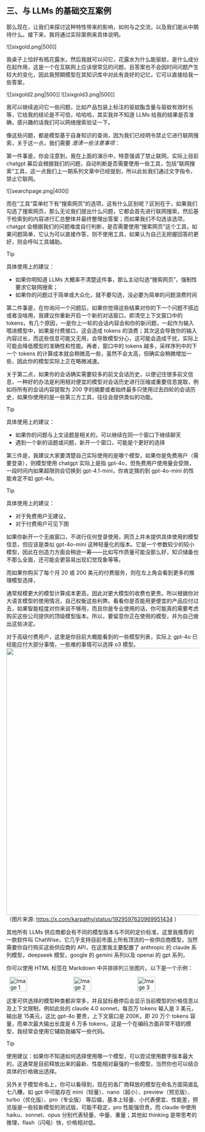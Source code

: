 

## 三、与 LLMs 的基础交互案例

那么现在，让我们来探讨这种特性带来的影响，如何与之交流，以及我们能从中期待什么。接下来，我将通过实际案例来具体说明。  
  
![[sixgold.png|500]]

我桌子上恰好有瓶花露水，然后我就可以问它，花露水为什么能驱蚊，是什么成分在起作用，这是一个在互联网上应该很常见的问题，且答案也不会因时间问题产生较大的变化，因此我预期模型在其知识库中对此有良好的记忆，它可以直接给我一些答案，

![[sixgold2.png|500]]
![[sixgold3.png|500]]

我可以继续追问它一些问题，比如产品包装上标注的驱蚊酯含量与驱蚊有效时长等，它给我的结论是不可信，哈哈哈，其实我并不知道 LLMs 给我的结果是否准确，感兴趣的话我们可以网络搜索验证一下。

像这些问题，都是模型基于自身知识的查询，因为我们已经明令禁止它进行联网搜索，关于这一点，我们需要 *澄清一些注意事项*： 
  
第一件事是，你会注意到，我在上面的演示中，特意强调了禁止联网，实际上目前 chatgpt 幕后会根据我们的问题，自动判断是否需要使用一些工具，包括“联网搜索”工具，这一点我们上一期系列文章中已经提到，所以此处我们通过文字指令，禁止它联网。  
  
![[searchpage.png|400]]

而在“工具”菜单栏下有“搜索网页”的选项，这有什么区别呢？区别在于，如果我们勾选了搜索网页，那么无论我们提出什么问题，它都会首先进行联网搜索，然后基于检索到的内容进行汇总整体并最终整理出答案；而如果我们不勾选该选项，chatgpt 会根据我们的问题难度自行判断，是否需要使用“搜索网页”这个工具，如果问题简单，它认为可以直接作答，则不使用工具，如果认为自己无把握回答的更好，则会呼叫工具辅助。  

> [!tip]
> 具体使用上的建议：
> 
> * 如果你明知道 LLMs 大概率不清楚这件事，那么主动勾选“搜索网页”，强制性要求它联网搜索；
> * 如果你的问题过于简单或大众化，就不要勾选，没必要为简单的问题浪费时间

  
第二件事是，在你询问一个问题后，如果你觉得这些结果对你的下一个问题不搭边或者没啥用，我建议你重新开启一个新的对话窗口，即清空上下文窗口中的 tokens，有几个原因，一是你上一轮的会话内容会和你的新问题，一起作为输入喂进模型中，如果是付费接口，这会造成 tokens 的浪费；其次这会导致你的输入内容过长，而这些信息可能又无用，会导致模型分心，这可能会造成干扰，实际上可能会降低模型的准确性和性能。再者，窗口中的 tokens 越多，采样序列中的下一个 tokens 的计算成本就会稍微高一些，虽然不会太高，但确实会稍微增加一些，因此你的模型实际上正在略微减速。  
  
关于第二点，如果你的会话确实需要较多的前文会话历史，以便记住很多前文信息，一种好的办法是利用相对便宜的模型对会话历史进行压缩或重要信息提取，例如将所有的会话内容提取为 200 字的摘要或者始终最多只使用过去四轮的会话历史，如果你使用的是一些第三方工具，往往会提供类似的功能。  

> [!tip]
> 具体使用上的建议：
> 
> * 如果你的问题与上文话题是相关的，可以继续在同一个窗口下继续聊天
> * 遇到一个新的话题或问题，新开一个窗口，可能是个更好的选择

  
第三件是，我建议大家要清楚自己实际使用的是哪个模型，如果你是免费用户（需要登录），则模型使用 chatgpt 实际上是指 gpt-4o，但免费用户使用量会受限，一段时间内如果超限则会切换到 gpt-4.1-mini，你肯定猜的到 gpt-4o-mini 的性能肯定不如 gpt-4o。  

> [!tip]
> 具体使用上的建议：
> 
> * 对于免费用户无建议，
> * 对于付费用户可见下图

  
如果你新开一个无痕窗口，不进行任何登录使用，网页上并未提供具体使用的模型信息，但应该是类似 gpt-4o-mini 这种轻量化的版本。它是一个参数较少的较小模型，因此在创造力方面会稍逊一筹——比如写作质量可能没那么好，知识储备也不那么全面，还可能会更容易出现幻觉现象等等。  
  
而如果你购买了每个月 20 或 200 美元的付费服务，则在左上角会看到更多的推理模型选择，  
  
通常规模更大的模型计算成本更高，因此对更大模型的收费也更贵。所以根据你对大语言模型的使用情况，自己权衡这些利弊。看看你是否能用更便宜的产品应付过去，如果智能程度对你来说不够用，而且你是专业使用的话，你可能真的需要考虑购买这些公司提供的顶级模型版本。所以，要留意你正在使用的模型，并为自己做出这些决定。  
  
对于高级付费用户，这里是你目前大概能看到的一些模型列表，实际上 gpt-4o 已经能应付大部分事情，一些难的事情可以选择 o3 模型。  
<img src="https://pbs.twimg.com/media/GsdGhFcb0AE7zYb?format=jpg&name=4096x4096" width="700">  
（图片来源: https://x.com/karpathy/status/1929597620969951434 ）  
  
其他所有 LLMs 供应商都会有不同的模型版本与不同的定价标准，这里我推荐的一款软件叫 ChatWise，它几乎支持目前市面上所有顶流的一些供应商模型，当然需要你自行购买这些供应商的 API，在这里我主要配置了 anthropic 的 claude 系列模型，deepseek 模型，google 的 gemini 系列以及 openai 的 gpt 系列，  

你可以使用 HTML 标签在 Markdown 中并排排列三张图片。以下是一个示例：

<div style="display: flex; justify-content: space-around;">
    <img src="chatwise1.png" alt="Image 1" style="width: 30%;">
    <img src="chatwise2.png" alt="Image 2" style="width: 30%;">
    <img src="chatwise3.png" alt="Image 3" style="width: 30%;">
</div>

这里可供选择的模型种类都非常多，并且鼠标悬停后会显示当前模型的价格信息以及上下文限制，例如此处的 claude 4.0 sonnet，每百万 tokens 输入是 3 美元，输出是 15美元，这比  gpt-4o 要贵，上下文窗口是 200K，即 20 万个 tokens 容量，而单次最大输出长度是 6 万多 tokens，这是一个在编码方面非常不错的模型，我经常会使用它辅助我编写一些代码。  

> [!tip]
> 使用建议：如果你不知道如何选择使用哪一个模型，可以尝试使用数字版本最大的，这通常是目前释放出来的最新、性能相对最强的一些模型，当然你也可以结合具体的价格做出选择。  
>   
> 另外关于模型命名上，你可以看得到，现在的各厂商释放的模型在命名方面简直乱七八糟，如 gpt 中可能存在 mini（轻量）、nano（超小）、preview（预览版）、turbo（优化版）、pro（专业版） 等后缀，基本上轻量、小代表便宜、性能差，预览版是一些较新模型的测试版，可能不稳定，pro 性能强但贵。而 claude 中使用 haiku、sonnet、opus 分别代表轻量、中量、重量；其他如 thinking 是带思考的推理，flash（闪电）快，价格相对低。  
